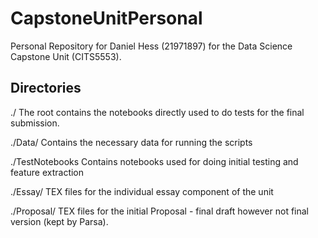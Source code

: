 # CapstoneUnitPersonal
Personal Repository for Daniel Hess (21971897) for the Data Science Capstone Unit (CITS5553).

## Directories
./ The root contains the notebooks directly used to do tests for the final submission.

./Data/ Contains the necessary data for running the scripts

./TestNotebooks Contains notebooks used for doing initial testing and feature extraction


./Essay/ TEX files for the individual essay component of the unit

./Proposal/ TEX files for the initial Proposal - final draft however not final version (kept by Parsa).
